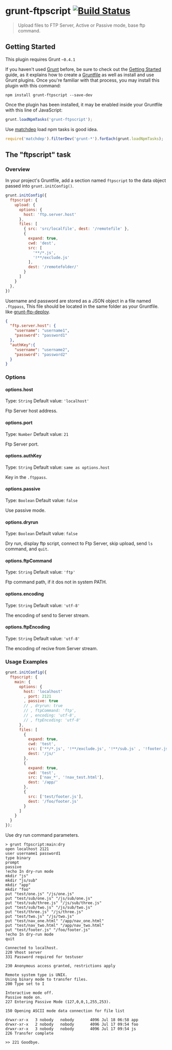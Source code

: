 # grunt-ftpscript [![Build Status](https://travis-ci.org/netwjx/grunt-ftpscript.png)](https://travis-ci.org/netwjx/grunt-ftpscript)

> Upload files to FTP Server, Active or Passive mode, base ftp command.

## Getting Started
This plugin requires Grunt `~0.4.1`

If you haven't used [Grunt](http://gruntjs.com/) before, be sure to check out the [Getting Started](http://gruntjs.com/getting-started) guide, as it explains how to create a [Gruntfile](http://gruntjs.com/sample-gruntfile) as well as install and use Grunt plugins. Once you're familiar with that process, you may install this plugin with this command:

```shell
npm install grunt-ftpscript --save-dev
```

Once the plugin has been installed, it may be enabled inside your Gruntfile with this line of JavaScript:

```js
grunt.loadNpmTasks('grunt-ftpscript');
```

Use [matchdep](https://github.com/tkellen/node-matchdep) load npm tasks is good idea.

```js
require('matchdep').filterDev('grunt-*').forEach(grunt.loadNpmTasks);
```

## The "ftpscript" task

### Overview
In your project's Gruntfile, add a section named `ftpscript` to the data object passed into `grunt.initConfig()`.

```js
grunt.initConfig({
  ftpscript: {
    upload: {
      options: {
        host: 'ftp.server.host'
      },
      files: [
        { src: 'src/localfile', dest: '/remotefile' },
        {
          expand: true,
          cwd: 'dest',
          src: [
            '**/*.js',
            '!**/exclude.js'
          ],
          dest: '/remotefolder/'
        }
      ]
    }
  },
})
```

Username and password are stored as a JSON object in a file named `.ftppass`, This file should be located in the same folder as your Gruntfile. like [grunt-ftp-deploy](https://github.com/zonak/grunt-ftp-deploy).

```json
{
  "ftp.server.host": {
    "username": "username1",
    "password": "password1"
  },
  "authKey":{
    "username": "username2",
    "password": "password2"
  }
}
```


### Options

#### options.host
Type: `String`
Default value: `'localhost'`

Ftp Server host address.

#### options.port
Type: `Number`
Default value: `21`

Ftp Server port.

#### options.authKey
Type: `String`
Default value: `same as options.host`

Key in the `.ftppass`.

#### options.passive
Type: `Boolean`
Default value: `false`

Use passive mode.

#### options.dryrun
Type: `Boolean`
Default value: `false`

Dry run, display ftp script, connect to Ftp Server, skip upload, send `ls` command, and `quit`.

#### options.ftpCommand
Type: `String`
Default value: `'ftp'`

Ftp command path, if it dos not in system PATH.

#### options.encoding
Type: `String`
Default value: `'utf-8'`

The encoding of send to Server stream.

#### options.ftpEncoding
Type: `String`
Default value: `'utf-8'`

The encoding of recive from Server stream.


### Usage Examples

```js
grunt.initConfig({
  ftpscript: {
    main: {
      options: {
        host: 'localhost'
        , port: 2121
        , passive: true
        // , dryrun: true
        // , ftpCommand: 'ftp',
        // , encoding: 'utf-8',
        // , ftpEncoding: 'utf-8'
      },
      files: [
        {
          expand: true,
          cwd: 'test',
          src: ['**/*.js', '!**/exclude.js', '!**/sub.js' , '!footer.js'],
          dest: '/js/'
        },
        {
          expand: true,
          cwd: 'test',
          src: ['nav_*', '!nav_test.html'],
          dest: '/app/'
        },
        {
          src: ['test/footer.js'],
          dest: '/foo/footer.js'
        }
      ]
    }
  }
});
```

Use dry run command parameters.

```
> grunt ftpscript:main:dry
open localhost 2121
user username1 password1
type binary
prompt
passive
!echo In dry-run mode
mkdir "js"
mkdir "js/sub"
mkdir "app"
mkdir "foo"
put "test/one.js" "/js/one.js"
put "test/sub/one.js" "/js/sub/one.js"
put "test/sub/three.js" "/js/sub/three.js"
put "test/sub/two.js" "/js/sub/two.js"
put "test/three.js" "/js/three.js"
put "test/two.js" "/js/two.js"
put "test/nav_one.html" "/app/nav_one.html"
put "test/nav_two.html" "/app/nav_two.html"
put "test/footer.js" "/foo/footer.js"
!echo In dry-run mode
quit

Connected to localhost.
220 Vhost server
331 Password required for testuser

230 Anonymous access granted, restrictions apply

Remote system type is UNIX.
Using binary mode to transfer files.
200 Type set to I

Interactive mode off.
Passive mode on.
227 Entering Passive Mode (127,0,0,1,255,253).

150 Opening ASCII mode data connection for file list

drwxr-xr-x   3 nobody   nobody       4096 Jul 18 06:58 app
drwxr-xr-x   2 nobody   nobody       4096 Jul 17 09:54 foo
drwxr-xr-x   3 nobody   nobody       4096 Jul 17 09:54 js
226 Transfer complete

>> 221 Goodbye.

```

